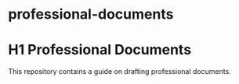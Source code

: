 # professional-documents
# H1 Professional Documents

This repository contains a guide on drafting professional documents.
